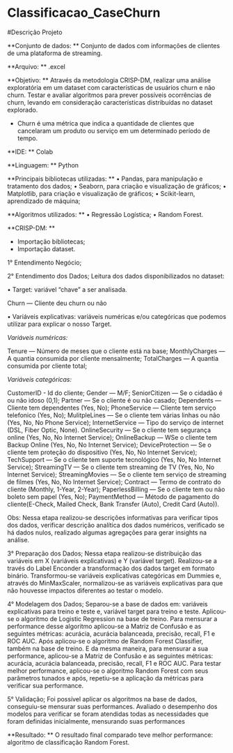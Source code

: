# Classificacao_CaseChurn

#Descrição Projeto

**Conjunto de dados: **
Conjunto de dados com informações de clientes de uma plataforma de streaming.

**Arquivo: ** .excel

**Objetivo: **
Através da metodologia CRISP-DM, realizar uma análise exploratória em um dataset com características de usuários churn e não churn. Testar e avaliar algoritmos para prever possíveis ocorrências de churn, levando em consideração características distribuídas no dataset explorado.
- Churn é uma métrica que indica a quantidade de clientes que cancelaram um produto ou serviço em um determinado período de tempo.

**IDE: ** Colab

**Linguagem: ** Python

**Principais bibliotecas utilizadas: **
•	Pandas, para manipulação e tratamento dos dados;
•	Seaborn, para criação e visualização de gráficos;
•	Matplotlib, para criação e visualização de gráficos;
•	Scikit-learn, aprendizado de máquina;

**Algoritmos utilizados: **
•	Regressão Logística;
•	Random Forest.

**CRISP-DM: ** 
- Importação bibliotecas;
- Importação dataset.

1° Entendimento Negócio;

2° Entendimento dos Dados;
Leitura dos dados disponibilizados no dataset:

•	Target: variável “chave” a ser analisada.

Churn — Cliente deu churn ou não

•	Variáveis explicativas: variáveis numéricas e/ou categóricas que podemos utilizar para explicar o nosso Target.

*Variáveis numéricas:*

Tenure — Número de meses que o cliente está na base;
MonthlyCharges — A quantia consumida por cliente mensalmente;
TotalCharges — A quantia consumida por cliente total;

*Variáveis categóricas:*

CustomerID - Id do cliente;
Gender — M/F;
SeniorCitizen — Se o cidadão é ou não idoso (0,1);
Partner — Se o cliente é ou não casado;
Dependents — Cliente tem dependentes (Yes, No);
PhoneService — Cliente tem serviço telefonico (Yes, No);
MulitpleLines — Se o cliente tem várias linhas ou não (Yes, No, No Phone Service);
InternetService — Tipo do serviço de internet (DSL, Fiber Optic, None).
OnlineSecurity — Se o cliente tem segurança online (Yes, No, No Internet Service);
OnlineBackup — WSe o cliente tem Backup Online (Yes, No, No Internet Service);
DeviceProtection — Se o cliente tem proteção do dispositivo (Yes, No, No Internet Service);
TechSupport — Se o cliente tem suporte tecnológico (Yes, No, No Internet Service);
StreamingTV — Se o cliente tem streaming de TV (Yes, No, No Internet Service);
StreamingMovies — Se o cliente tem serviço de streaming de filmes (Yes, No, No Internet Service);
Contract — Termo de contrato do cliente (Monthly, 1-Year, 2-Year);
PaperlessBilling — Se o cliente tem ou não boleto sem papel (Yes, No);
PaymentMethod — Método de pagamento do cliente(E-Check, Mailed Check, Bank Transfer (Auto), Credit Card (Auto)).

Obs: Nessa etapa realizou-se descrições informativas para verificar tipos dos dados, verificar descrição analítica dos dados numéricos, verificado se há dados nulos, realizado algumas agregações para gerar insights na análise.

3° Preparação dos Dados;
Nessa etapa realizou-se distribuição das variáveis em X (variáveis explicativas) e Y (variável target). Realizou-se a través do Label Enconder a transformação dos dados target em formato binário. Transformou-se variáveis explicativas categóricas em Dummies e, através do MinMaxScaler, normalizou-se as variáveis explicativas para que não houvesse impactos diferentes ao testar o modelo. 

4° Modelagem dos Dados;
Separou-se a base de dados em: variáveis explicativas para treino e teste e, variável target para treino e teste.
Aplicou-se o algoritmo de Logistic Regression na base de treino. Para mensurar a performance desse algoritmo aplicou-se a Matriz de Confusão e as seguintes métricas: acurácia, acurácia balanceada, precisão, recall, F1 e ROC AUC.
Após aplicou-se o algoritmo de Random Forest Classifier, também na base de treino. E da mesma maneira, para mensurar a sua performance, aplicou-se a Matriz de Confusão e as seguintes métricas: acurácia, acurácia balanceada, precisão, recall, F1 e ROC AUC. 
Para testar melhor performance, aplicou-se o algoritmo Random Forest com seus parâmetros tunados e após, repetiu-se a aplicação da métricas para verificar sua performance.

5° Validação;
Foi possível aplicar os algoritmos na base de dados, conseguiu-se mensurar suas performances.
Avaliado o desempenho dos modelos para verificar se foram atendidas todas as necessidades que foram definidas inicialmente, mensurando suas performances

**Resultado: **
O resultado final comparado teve melhor performance: algoritmo de classificação Random Forest.

